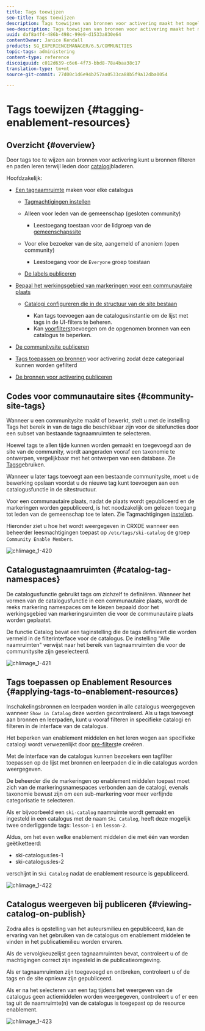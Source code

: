 ```yaml
---
title: Tags toewijzen
seo-title: Tags toewijzen
description: Tags toewijzen van bronnen voor activering maakt het mogelijk bronnen te filteren en paden te leren terwijl leden door catalogi bladeren
seo-description: Tags toewijzen van bronnen voor activering maakt het mogelijk bronnen te filteren en paden te leren terwijl leden door catalogi bladeren
uuid: daf8a4f4-486b-498c-99e9-d1533a830e64
contentOwner: Janice Kendall
products: SG_EXPERIENCEMANAGER/6.5/COMMUNITIES
topic-tags: administering
content-type: reference
discoiquuid: c012d639-c6e6-4f73-bbd8-78a4baa38c17
translation-type: tm+mt
source-git-commit: 77d00c1d6e94b257aa0533ca88b5f9a12dba0054

---
```



# Tags toewijzen {#tagging-enablement-resources}

## Overzicht {#overview}

Door tags toe te wijzen aan bronnen voor activering kunt u bronnen filteren en paden leren terwijl leden door [catalogi](functions.md#catalog-function)bladeren.

Hoofdzakelijk:

* [Een tagnaamruimte](../../help/sites-administering/tags.md#creating-a-namespace) maken voor elke catalogus

   * [Tagmachtigingen instellen](../../help/sites-administering/tags.md#setting-tag-permissions)
   * Alleen voor leden van de gemeenschap (gesloten community)

      * Leestoegang toestaan voor de lidgroep van de [gemeenschapssite](users.md#publish-group-roles)
   * Voor elke bezoeker van de site, aangemeld of anoniem (open community)

      * Leestoegang voor de `Everyone` groep toestaan
   * [De labels publiceren](../../help/sites-administering/tags.md#publishing-tags)



* [Bepaal het werkingsgebied van markeringen voor een communautaire plaats](sites-console.md#tagging)

   * [Catalogi configureren die in de structuur van de site bestaan](functions.md#catalog-function)

      * Kan tags toevoegen aan de catalogusinstantie om de lijst met tags in de UI-filters te beheren.
      * Kan [voorfilters](catalog-developer-essentials.md#pre-filters)toevoegen om de opgenomen bronnen van een catalogus te beperken.

* [De communitysite publiceren](sites-console.md#publishing-the-site)
* [Tags toepassen op bronnen](resources.md#create-a-resource) voor activering zodat deze categoriaal kunnen worden gefilterd
* [De bronnen voor activering publiceren](resources.md#publish)

## Codes voor communautaire sites {#community-site-tags}

Wanneer u een communitysite maakt of bewerkt, stelt u met de instelling [](sites-console.md#tagging) Tags het bereik in van de tags die beschikbaar zijn voor de sitefuncties door een subset van bestaande tagnaamruimten te selecteren.

Hoewel tags te allen tijde kunnen worden gemaakt en toegevoegd aan de site van de community, wordt aangeraden vooraf een taxonomie te ontwerpen, vergelijkbaar met het ontwerpen van een database. Zie [Tags](../../help/sites-authoring/tags.md)gebruiken.

Wanneer u later tags toevoegt aan een bestaande communitysite, moet u de bewerking opslaan voordat u de nieuwe tag kunt toevoegen aan een catalogusfunctie in de sitestructuur.

Voor een communautaire plaats, nadat de plaats wordt gepubliceerd en de markeringen worden gepubliceerd, is het noodzakelijk om gelezen toegang tot leden van de gemeenschap toe te laten. Zie Tagmachtigingen [instellen](../../help/sites-administering/tags.md#setting-tag-permissions).

Hieronder ziet u hoe het wordt weergegeven in CRXDE wanneer een beheerder leesmachtigingen toepast op `/etc/tags/ski-catalog` de groep `Community Enable Members`.

![chlimage_1-420](assets/chlimage_1-420.png)

## Catalogustagnaamruimten {#catalog-tag-namespaces}

De catalogusfunctie gebruikt tags om zichzelf te definiëren. Wanneer het vormen van de catalogusfunctie in een communautaire plaats, wordt de reeks markering namespaces om te kiezen bepaald door het werkingsgebied van markeringsruimten die voor de communautaire plaats worden geplaatst.

De functie Catalog bevat een taginstelling die de tags definieert die worden vermeld in de filterinterface voor de catalogus. De instelling &quot;Alle naamruimten&quot; verwijst naar het bereik van tagnaamruimten die voor de communitysite zijn geselecteerd.

![chlimage_1-421](assets/chlimage_1-421.png)

## Tags toepassen op Enablement Resources {#applying-tags-to-enablement-resources}

Inschakelingsbronnen en leerpaden worden in alle catalogus weergegeven wanneer `Show in Catalog` deze worden gecontroleerd. Als u tags toevoegt aan bronnen en leerpaden, kunt u vooraf filteren in specifieke catalogi en filteren in de interface van de catalogus.

Het beperken van enablement middelen en het leren wegen aan specifieke catalogi wordt verwezenlijkt door [pre-filters](catalog-developer-essentials.md#pre-filters)te creëren.

Met de interface van de catalogus kunnen bezoekers een tagfilter toepassen op de lijst met bronnen en leerpaden die in die catalogus worden weergegeven.

De beheerder die de markeringen op enablement middelen toepast moet zich van de markeringsnamespaces verbonden aan de catalogi, evenals taxonomie bewust zijn om een sub-markering voor meer verfijnde categorisatie te selecteren.

Als er bijvoorbeeld een `ski-catalog` naamruimte wordt gemaakt en ingesteld in een catalogus met de naam `Ski Catalog`, heeft deze mogelijk twee onderliggende tags: `lesson-1` en `lesson-2`.

Aldus, om het even welke enablement middelen die met één van worden geëtiketteerd:

* ski-catalogus:les-1
* ski-catalogus:les-2

verschijnt in `Ski Catalog` nadat de enablement resource is gepubliceerd.

![chlimage_1-422](assets/chlimage_1-422.png)

## Catalogus weergeven bij publiceren {#viewing-catalog-on-publish}

Zodra alles is opstelling van het auteursmilieu en gepubliceerd, kan de ervaring van het gebruiken van de catalogus om enablement middelen te vinden in het publicatiemilieu worden ervaren.

Als de vervolgkeuzelijst geen tagnaamruimten bevat, controleert u of de machtigingen correct zijn ingesteld in de publicatieomgeving.

Als er tagnaamruimten zijn toegevoegd en ontbreken, controleert u of de tags en de site opnieuw zijn gepubliceerd.

Als er na het selecteren van een tag tijdens het weergeven van de catalogus geen actiemiddelen worden weergegeven, controleert u of er een tag uit de naamruimte(n) van de catalogus is toegepast op de resource enablement.

![chlimage_1-423](assets/chlimage_1-423.png)

